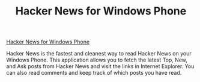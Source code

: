 ﻿---
layout: post
title: "Hacker News for Windows Phone"
---

[Hacker News for Windows Phone](http://www.windowsphone.com/en-US/apps/57a88f24-7dce-47cb-b322-33a1a4178533)

Hacker News is the fastest and cleanest way to read Hacker News on your Windows Phone. This application allows you to fetch the latest Top, New, and Ask posts from Hacker News and visit the links in Internet Explorer. You can also read comments and keep track of which posts you have read.
